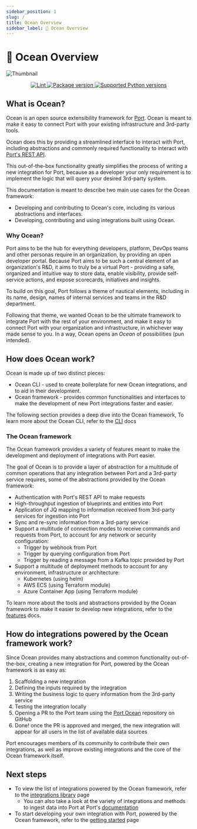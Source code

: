 ```yaml
---
sidebar_position: 1
slug: /
title: Ocean Overview
sidebar_label: 🌊 Ocean Overview
---
```


# 🌊 Ocean Overview

![Thumbnail](https://github.com/port-labs/ocean/blob/f61343caa69d886f8ffe48fe05326f7442bca294/assets/Thumbnail.jpg?raw=true)

<div style={{display:'flex',justifyContent:'center'}}>
<Badges/>
</div>

<p align="center">
<a href="https://github.com/tiangolo/fastapi/actions?query=lint+event:push+branch:main" target="_blank" style={{marginRight: "0.5em"}}>
    <img src="https://github.com/port-labs/Port-Ocean/actions/workflows/lint.yml/badge.svg" alt="Lint" />
</a>
<a href="https://pypi.org/project/port-ocean" target="_blank" style={{marginRight: "0.5em"}}>
    <img src="https://img.shields.io/pypi/v/port-ocean?color=%2334D058&label=pypi%20package" alt="Package version"/>
</a>
<a href="https://pypi.org/project/port-ocean" target="_blank">
    <img src="https://img.shields.io/pypi/pyversions/port-ocean.svg?color=%2334D058" alt="Supported Python versions"/>
</a>
</p>

## What is Ocean?

Ocean is an open source extensibility framework for [Port](https://getport.io). Ocean is meant to make it easy to connect Port with your existing infrastructure and 3rd-party tools.

Ocean does this by providing a streamlined interface to interact with Port, including abstractions and commonly required functionality to interact with [Port's REST API](https://api.getport.io/).

This out-of-the-box functionality greatly simplifies the process of writing a new integration for Port, because as a developer your only requirement is to implement the logic that will query your desired 3rd-party system.

This documentation is meant to describe two main use cases for the Ocean framework:

- Developing and contributing to Ocean's core, including its various abstractions and interfaces.
- Developing, contributing and using integrations built using Ocean.

### Why Ocean?

Port aims to be the hub for everything developers, platform, DevOps teams and other personas require in an organization, by providing an open developer portal. Because Port aims to be such a central element of an organization's R&D, it aims to truly be a virtual Port - providing a safe, organized and intuitive way to store data, enable visibility, provide self-service actions, and expose scorecards, initiatives and insights.

To build on this goal, Port follows a theme of nautical elements, including in its name, design, names of internal services and teams in the R&D department.

Following that theme, we wanted Ocean to be the ultimate framework to integrate Port with the rest of your environment, and make it easy to connect Port with your organization and infrastructure, in whichever way made sense to you. In a way, Ocean opens an _Ocean_ of possibilities (pun intended).

## How does Ocean work?

Ocean is made up of two distinct pieces:

- Ocean CLI - used to create boilerplate for new Ocean integrations, and to aid in their development.
- Ocean framework - provides common functionalities and interfaces to make the development of new Port integrations faster and easier.

The following section provides a deep dive into the Ocean framework, To learn more about the Ocean CLI, refer to the [CLI](./framework/cli/cli.md) docs

### The Ocean framework

The Ocean framework provides a variety of features meant to make the development and deployment of integrations with Port easier.

The goal of Ocean is to provide a layer of abstraction for a multitude of common operations that any integration between Port and a 3rd-party service requires, some of the abstractions provided by the Ocean framework:

- Authentication with Port's REST API to make requests
- High-throughput ingestion of blueprints and entities into Port
- Application of JQ mapping to information received from 3rd-party services for ingestion into Port
- Sync and re-sync information from a 3rd-party service
- Support a multitude of connection modes to receive commands and requests from Port, to account for any network or security configuration:
  - Trigger by webhook from Port
  - Trigger by querying configuration from Port
  - Trigger by reading a message from a Kafka topic provided by Port
- Support a multitude of deployment methods to account for any environment, infrastructure or architecture:
  - Kubernetes (using helm)
  - AWS ECS (using Terraform module)
  - Azure Container App (using Terraform module)

To learn more about the tools and abstractions provided by the Ocean framework to make it easier to develop new integrations, refer to the [features](./framework/features/features.md) docs.

## How do integrations powered by the Ocean framework work?

Since Ocean provides many abstractions and common functionality out-of-the-box, creating a new integration for Port, powered by the Ocean framework is as easy as:

1. Scaffolding a new integration
2. Defining the inputs required by the integration
3. Writing the business logic to query information from the 3rd-party service
4. Testing the integration locally
5. Opening a PR to the Port team using the [Port Ocean](https://github.com/port-labs/port-ocean) repository on GitHub
6. Done! once the PR is approved and merged, the new integration will appear for all users in the list of available data sources

Port encourages members of its community to contribute their own integrations, as well as improve existing integrations and the core of the Ocean framework itself.

## Next steps

- To view the list of integrations powered by the Ocean framework, refer to the [integrations library](./integrations-library/integrations-library.md) page
  - You can also take a look at the variety of integrations and methods to ingest data into Port at Port's [documentation](https://docs.getport.io/build-your-software-catalog/sync-data-to-catalog/)
- To start developing your own integration with Port, powered by the Ocean framework, refer to the [getting started](./getting-started/getting-started.md) page
